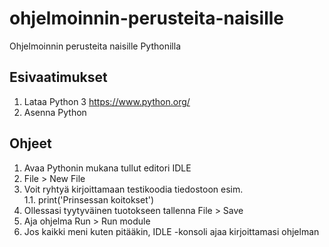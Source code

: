 # ohjelmoinnin-perusteita-naisille
Ohjelmoinnin perusteita naisille Pythonilla

## Esivaatimukset

1. Lataa Python 3 https://www.python.org/ 
1. Asenna Python

## Ohjeet

1. Avaa Pythonin mukana tullut editori IDLE 
1. File > New File 
1. Voit ryhtyä kirjoittamaan testikoodia tiedostoon esim.       
   1.1.      print('Prinsessan koitokset') 
1. Ollessasi tyytyväinen tuotokseen tallenna File > Save 
1. Aja ohjelma Run > Run module 
1. Jos kaikki meni kuten pitääkin, IDLE -konsoli ajaa kirjoittamasi ohjelman


